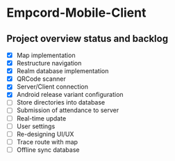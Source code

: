 # Empcord-Mobile-Client

## Project overview status and backlog

- [x] Map implementation
- [x] Restructure navigation
- [x] Realm database implementation
- [x] QRCode scanner
- [x] Server/Client connection
- [x] Android release variant configuration
- [ ] Store directories into database
- [ ] Submission of attendance to server
- [ ] Real-time update
- [ ] User settings
- [ ] Re-designing UI/UX
- [ ] Trace route with map
- [ ] Offline sync database